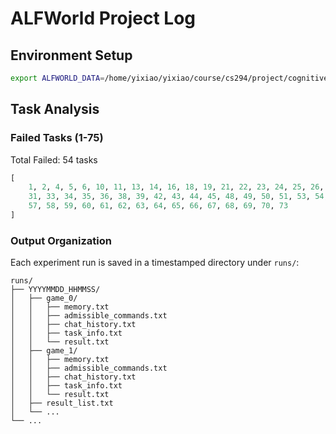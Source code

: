 # ALFWorld Project Log

## Environment Setup
```bash
export ALFWORLD_DATA=/home/yixiao/yixiao/course/cs294/project/cognitivellm/alfworld_data
```

## Task Analysis

### Failed Tasks (1-75)
Total Failed: 54 tasks
```python
[
    1, 2, 4, 5, 6, 10, 11, 13, 14, 16, 18, 19, 21, 22, 23, 24, 25, 26, 28, 30, 
    31, 33, 34, 35, 36, 38, 39, 42, 43, 44, 45, 48, 49, 50, 51, 53, 54, 55, 56, 
    57, 58, 59, 60, 61, 62, 63, 64, 65, 66, 67, 68, 69, 70, 73
]
```


### Output Organization
Each experiment run is saved in a timestamped directory under `runs/`:

```
runs/
├── YYYYMMDD_HHMMSS/
│   ├── game_0/
│   │   ├── memory.txt
│   │   ├── admissible_commands.txt
│   │   ├── chat_history.txt
│   │   ├── task_info.txt
│   │   └── result.txt
│   ├── game_1/
│   │   ├── memory.txt
│   │   ├── admissible_commands.txt
│   │   ├── chat_history.txt
│   │   ├── task_info.txt
│   │   └── result.txt
│   ├── result_list.txt
│   └── ...
└── ...
```
